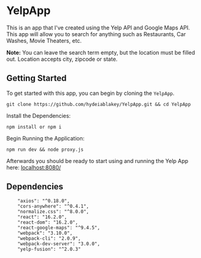 YelpApp
=======

This is an app that I've created using the Yelp API and Google Maps API. This app will allow you to search for
anything such as Restaurants, Car Washes, Movie Theaters, etc.

**Note:** You can leave the search term empty, but the location must be filled out. Location accepts city, zipcode
or state. 

Getting Started
-----
To get started with this app, you can begin by cloning the `YelpApp`.
```
git clone https://github.com/hydeiablakey/YelpApp.git && cd YelpApp
```
Install the Dependencies:
```
npm install or npm i
```
Begin Running the Application:
```
npm run dev && node proxy.js 
```

Afterwards you should be ready to start using and running the Yelp App here: [localhost:8080/](http://localhost:8080/)

Dependencies 
-----
```
    "axios": "^0.18.0",
    "cors-anywhere": "^0.4.1",
    "normalize.css": "^8.0.0",
    "react": "16.2.0",
    "react-dom": "16.2.0",
    "react-google-maps": "^9.4.5",
    "webpack": "3.10.0",
    "webpack-cli": "2.0.9",
    "webpack-dev-server": "3.0.0",
    "yelp-fusion": "^2.0.3"

```

